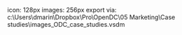 icon: 128px
images: 256px
export via: c:\Users\dmarin\Dropbox\Pro\OpenDC\05 Marketing\Case studies\images_ODC_case_studies.vsdm